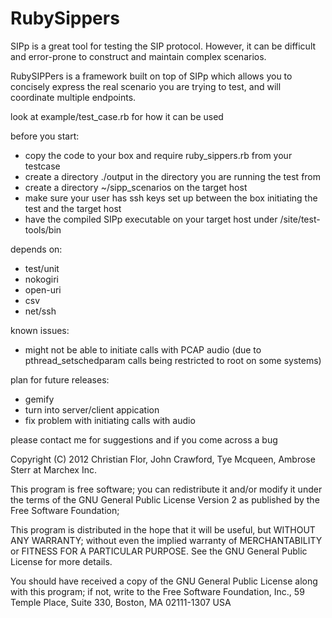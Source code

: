 # RubySippers

SIPp is a great tool for testing the SIP protocol. However, it can be difficult and error-prone to construct and maintain complex scenarios.

RubySIPPers is a framework built on top of SIPp which allows you to concisely express the real scenario you are trying to test, and will coordinate multiple endpoints.

look at example/test_case.rb for how it can be used

before you start:
- copy the code to your box and require ruby_sippers.rb from your testcase
- create a directory ./output in the directory you are running the test from
- create a directory ~/sipp_scenarios on the target host
- make sure your user has ssh keys set up between the box initiating the test and the target host
- have the compiled SIPp executable on your target host under /site/test-tools/bin

depends on:
- test/unit
- nokogiri
- open-uri
- csv
- net/ssh

known issues:
- might not be able to initiate calls with PCAP audio (due to pthread_setschedparam calls being restricted to root on some systems)

plan for future releases:
- gemify
- turn into server/client appication
- fix problem with initiating calls with audio

please contact me for suggestions and if you come across a bug

Copyright (C) 2012 Christian Flor, John Crawford, Tye Mcqueen, Ambrose Sterr at Marchex Inc.

This program is free software; you can redistribute it and/or modify it under the terms of the GNU General Public License Version 2 as published by the Free Software Foundation;

This program is distributed in the hope that it will be useful, but WITHOUT ANY WARRANTY; without even the implied warranty of MERCHANTABILITY or FITNESS FOR A PARTICULAR PURPOSE. See the GNU General Public License for more details.

You should have received a copy of the GNU General Public License along with this program; if not, write to the Free Software Foundation, Inc., 59 Temple Place, Suite 330, Boston, MA 02111-1307 USA
